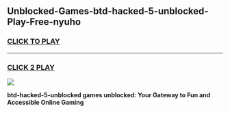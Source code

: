 
## Unblocked-Games-btd-hacked-5-unblocked-Play-Free-nyuho
<h3>
<a href="https://premium76.site?title=btd-hacked-5-unblocked&ref=18A1">CLICK TO PLAY</a></h3>
<hr>

<h3>
<a href="https://premium76.site?title=btd-hacked-5-unblocked&ref=18A1">CLICK 2 PLAY</a>
  
</h3>

<a href="https://premium76.site?title=btd-hacked-5-unblocked&ref=18A1"><img src="https://clearcache.store/games.png"></a>


**btd-hacked-5-unblocked games unblocked: Your Gateway to Fun and Accessible Online Gaming**
